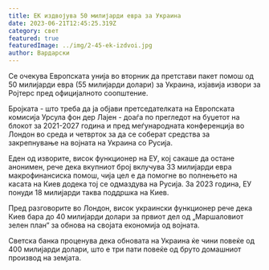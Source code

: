 ```yaml
---
title: ЕК издвојува 50 милијарди евра за Украина
date: 2023-06-21T12:45:25.319Z
category: свет
featured: true
featuredImage: ../img/2-45-ek-izdvoi.jpg
author: Вардарски
---
```

Се очекува Европската унија во вторник да претстави пакет помош од 50 милијарди евра (55 милијарди долари) за Украина, изјавија извори за Ројтерс пред официјалното соопштение.

Бројката - што треба да ја објави претседателката на Европската комисија Урсула фон дер Лајен - доаѓа по прегледот на буџетот на блокот за 2021-2027 година и пред меѓународната конференција во Лондон во среда и четврток за да се соберат средства за закрепнување на војната на Украина со Русија.

Еден од изворите, висок функционер на ЕУ, кој сакаше да остане анонимен, рече дека вкупниот број вклучува 33 милијарди евра макрофинансиска помош, чија цел е да помогне во полнењето на касата на Киев додека тој се одмаздува на Русија. За 2023 година, ЕУ понуди 18 милијарди таква поддршка на Киев.

Пред разговорите во Лондон, висок украински функционер рече дека Киев бара до 40 милијарди долари за првиот дел од „Маршаловиот зелен план“ за обнова на својата економија од војната.

Светска банка проценува дека обновата на Украина ќе чини повеќе од 400 милијарди долари, што е три пати повеќе од бруто домашниот производ на земјата.